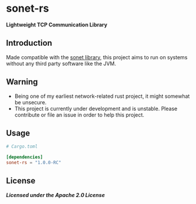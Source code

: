 # sonet-rs
**Lightweight TCP Communication Library**

## Introduction
Made compatible with the [sonet library](https://github.com/dolphin2410/sonet), this project aims to run on systems without any third party software like the JVM.

## Warning
- Being one of my earliest network-related rust project, it might somewhat be unsecure.
- This project is currently under development and is unstable. Please contribute or file an issue in order to help this project.

## Usage
```toml
# Cargo.toml

[dependencies]
sonet-rs = "1.0.0-RC"
```

## License
***Licensed under the Apache 2.0 License***